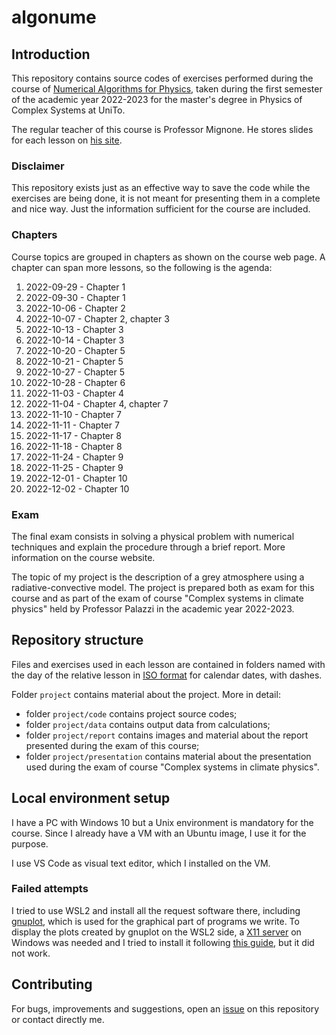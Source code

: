 # algonume
## Introduction
This repository contains source codes of exercises performed during the course of [Numerical Algorithms for Physics](https://fisica-sc.campusnet.unito.it/do/corsi.pl/Show?_id=3881), taken during the first semester of the academic year 2022-2023 for the master's degree in Physics of Complex Systems at UniTo.

The regular teacher of this course is Professor Mignone. He stores slides for each lesson on [his site](http://personalpages.to.infn.it/%7emignone/Numerical_Algorithms/).

### Disclaimer
This repository exists just as an effective way to save the code while the exercises are being done, it is not meant for presenting them in a complete and nice way. Just the information sufficient for the course are included.

### Chapters
Course topics are grouped in chapters as shown on the course web page. A chapter can span more lessons, so the following is the agenda:
1. 2022-09-29 - Chapter 1
2. 2022-09-30 - Chapter 1
3. 2022-10-06 - Chapter 2
4. 2022-10-07 - Chapter 2, chapter 3
5. 2022-10-13 - Chapter 3
6. 2022-10-14 - Chapter 3
7. 2022-10-20 - Chapter 5
8. 2022-10-21 - Chapter 5
9. 2022-10-27 - Chapter 5
10. 2022-10-28 - Chapter 6
11. 2022-11-03 - Chapter 4
12. 2022-11-04 - Chapter 4, chapter 7
13. 2022-11-10 - Chapter 7
14. 2022-11-11 - Chapter 7
15. 2022-11-17 - Chapter 8
16. 2022-11-18 - Chapter 8
17. 2022-11-24 - Chapter 9
18. 2022-11-25 - Chapter 9
19. 2022-12-01 - Chapter 10
20. 2022-12-02 - Chapter 10

### Exam
The final exam consists in solving a physical problem with numerical techniques and explain the procedure through a brief report. More information on the course website.

The topic of my project is the description of a grey atmosphere using a radiative-convective model. The project is prepared both as exam for this course and as part of the exam of course "Complex systems in climate physics" held by Professor Palazzi in the academic year 2022-2023.

## Repository structure
Files and exercises used in each lesson are contained in folders named with the day of the relative lesson in [ISO format](https://en.wikipedia.org/wiki/ISO_8601#Dates) for calendar dates, with dashes.

Folder `project` contains material about the project. More in detail:
- folder `project/code` contains project source codes;
- folder `project/data` contains output data from calculations;
- folder `project/report` contains images and material about the report presented during the exam of this course;
- folder `project/presentation` contains material about the presentation used during the exam of course "Complex systems in climate physics".

## Local environment setup
I have a PC with Windows 10 but a Unix environment is mandatory for the course. Since I already have a VM with an Ubuntu image, I use it for the purpose.

I use VS Code as visual text editor, which I installed on the VM.

### Failed attempts
I tried to use WSL2 and install all the request software there, including [gnuplot](http://www.gnuplot.info/), which is used for the graphical part of programs we write. To display the plots created by gnuplot on the WSL2 side, a [X11 server](https://sourceforge.net/projects/xming/) on Windows was needed and I tried to install it following [this guide](https://blog.karatos.in/a?ID=01700-6d257862-8225-4d2a-b4cd-140b2fba8020), but it did not work.

## Contributing
For bugs, improvements and suggestions, open an [issue](https://github.com/mirasac/algonume/issues) on this repository or contact directly me.
